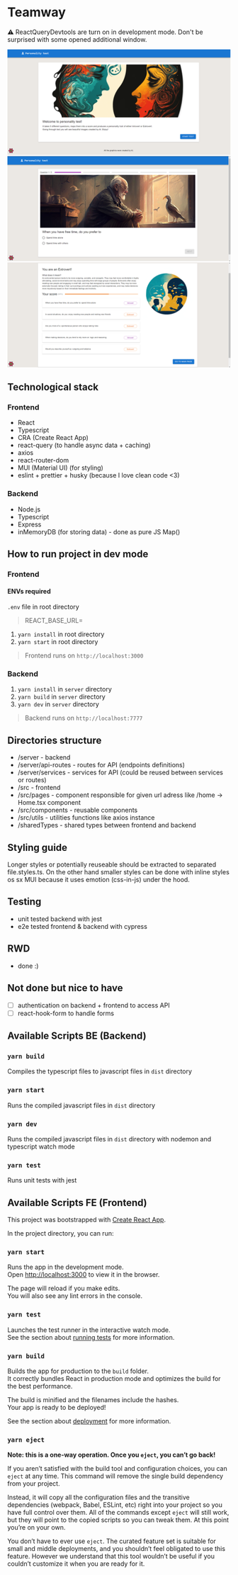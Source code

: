 # Teamway

⚠ ReactQueryDevtools are turn on in development mode. Don't be surprised with some opened additional window.

![Home Page](./homePage.png)
![Question Page](./questionPage.png)
![Score Page](./scorePage.png)

## Technological stack

### Frontend

- React
- Typescript
- CRA (Create React App)
- react-query (to handle async data + caching)
- axios
- react-router-dom
- MUI (Material UI) (for styling)
- eslint + prettier + husky (because I love clean code <3)

### Backend

- Node.js
- Typescript
- Express
- inMemoryDB (for storing data) - done as pure JS Map()

## How to run project in dev mode

### Frontend

#### ENVs required

`.env` file in root directory

> REACT_BASE_URL=

1. `yarn install` in root directory
2. `yarn start` in root directory

> Frontend runs on `http://localhost:3000`

### Backend

1. `yarn install` in `server` directory
2. `yarn build` in `server` directory
3. `yarn dev` in `server` directory

> Backend runs on `http://localhost:7777`

## Directories structure

- /server - backend
- /server/api-routes - routes for API (endpoints definitions)
- /server/services - services for API (could be reused between services or routes)
- /src - frontend
- /src/pages - component responsible for given url adress like /home -> Home.tsx component
- /src/components - reusable components
- /src/utils - utilities functions like axios instance
- /sharedTypes - shared types between frontend and backend

## Styling guide

Longer styles or potentially reuseable should be extracted to separated file.styles.ts. On the other hand smaller styles can be done with inline styles os sx MUI because it uses emotion (css-in-js) under the hood.

## Testing
- unit tested backend with jest
- e2e tested frontend & backend with cypress

## RWD
- done :)

## Not done but nice to have

- [ ] authentication on backend + frontend to access API
- [ ] react-hook-form to handle forms

## Available Scripts BE (Backend)

### `yarn build`

Compiles the typescript files to javascript files in `dist` directory

### `yarn start`

Runs the compiled javascript files in `dist` directory

### `yarn dev`

Runs the compiled javascript files in `dist` directory with nodemon and typescript watch mode

### `yarn test`

Runs unit tests with jest

## Available Scripts FE (Frontend)

This project was bootstrapped with [Create React App](https://github.com/facebook/create-react-app).

In the project directory, you can run:

### `yarn start`

Runs the app in the development mode.\
Open [http://localhost:3000](http://localhost:3000) to view it in the browser.

The page will reload if you make edits.\
You will also see any lint errors in the console.

### `yarn test`

Launches the test runner in the interactive watch mode.\
See the section about [running tests](https://facebook.github.io/create-react-app/docs/running-tests) for more information.

### `yarn build`

Builds the app for production to the `build` folder.\
It correctly bundles React in production mode and optimizes the build for the best performance.

The build is minified and the filenames include the hashes.\
Your app is ready to be deployed!

See the section about [deployment](https://facebook.github.io/create-react-app/docs/deployment) for more information.

### `yarn eject`

**Note: this is a one-way operation. Once you `eject`, you can’t go back!**

If you aren’t satisfied with the build tool and configuration choices, you can `eject` at any time. This command will remove the single build dependency from your project.

Instead, it will copy all the configuration files and the transitive dependencies (webpack, Babel, ESLint, etc) right into your project so you have full control over them. All of the commands except `eject` will still work, but they will point to the copied scripts so you can tweak them. At this point you’re on your own.

You don’t have to ever use `eject`. The curated feature set is suitable for small and middle deployments, and you shouldn’t feel obligated to use this feature. However we understand that this tool wouldn’t be useful if you couldn’t customize it when you are ready for it.

